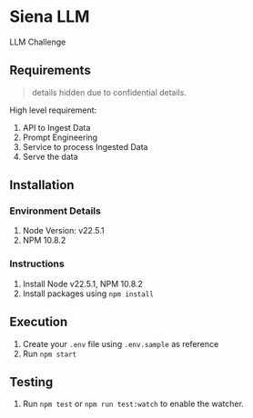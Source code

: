 # Siena LLM
LLM Challenge

## Requirements

> details hidden due to confidential details.

High level requirement:

1. API to Ingest Data
2. Prompt Engineering
3. Service to process Ingested Data
4. Serve the data

## Installation

### Environment Details
1. Node Version: v22.5.1
1. NPM 10.8.2

### Instructions
1. Install Node v22.5.1, NPM 10.8.2
1. Install packages using `npm install`

## Execution

1. Create your `.env` file using `.env.sample` as reference
1. Run `npm start`

## Testing

1. Run `npm test` or `npm run test:watch` to enable the watcher.
